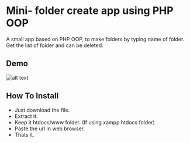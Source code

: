# Mini- folder create app using PHP OOP
A small app based on PHP OOP, to make folders by typing name of folder. Get the list of folder and can be deleted.

## Demo

![alt text](https://github.com/hakikz/oop-php-mini-folder-create-app/blob/master/asset/demo.gif)

## How To Install

- Just download the file.
- Extract it.
- Keep it htdocs/www folder. (If using xampp htdocs folder)
- Paste the url in web browser.
- Thats it.
